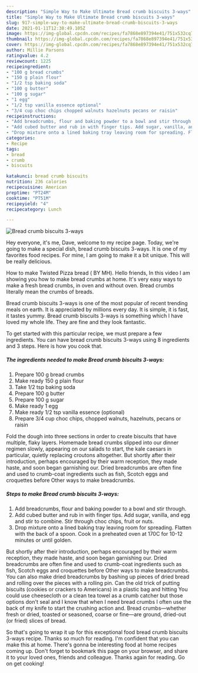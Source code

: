 ```yaml
---
description: "Simple Way to Make Ultimate Bread crumb biscuits 3-ways"
title: "Simple Way to Make Ultimate Bread crumb biscuits 3-ways"
slug: 917-simple-way-to-make-ultimate-bread-crumb-biscuits-3-ways
date: 2021-01-11T12:38:49.105Z
image: https://img-global.cpcdn.com/recipes/fa7868e897394e41/751x532cq70/bread-crumb-biscuits-3-ways-recipe-main-photo.jpg
thumbnail: https://img-global.cpcdn.com/recipes/fa7868e897394e41/751x532cq70/bread-crumb-biscuits-3-ways-recipe-main-photo.jpg
cover: https://img-global.cpcdn.com/recipes/fa7868e897394e41/751x532cq70/bread-crumb-biscuits-3-ways-recipe-main-photo.jpg
author: Millie Parsons
ratingvalue: 4.2
reviewcount: 1225
recipeingredient:
- "100 g bread crumbs"
- "150 g plain flour"
- "1/2 tsp baking soda"
- "100 g butter"
- "100 g sugar"
- "1 egg"
- "1/2 tsp vanilla essence optional"
- "3/4 cup choc chips chopped walnuts hazelnuts pecans or raisin"
recipeinstructions:
- "Add breadcrumbs, flour and baking powder to a bowl and stir through."
- "Add cubed butter and rub in with finger tips. Add sugar, vanilla, and egg and stir to combine. Stir through choc chips, fruit or nuts."
- "Drop mixture onto a lined baking tray leaving room for spreading. Flatten with the back of a spoon. Cook in a preheated oven at 170C for 10-12 minutes or until golden."
categories:
- Recipe
tags:
- bread
- crumb
- biscuits

katakunci: bread crumb biscuits 
nutrition: 236 calories
recipecuisine: American
preptime: "PT24M"
cooktime: "PT51M"
recipeyield: "4"
recipecategory: Lunch

---
```



![Bread crumb biscuits 3-ways](https://img-global.cpcdn.com/recipes/fa7868e897394e41/751x532cq70/bread-crumb-biscuits-3-ways-recipe-main-photo.jpg)

Hey everyone, it's me, Dave, welcome to my recipe page. Today, we're going to make a special dish, bread crumb biscuits 3-ways. It is one of my favorites food recipes. For mine, I am going to make it a bit unique. This will be really delicious.

How to make Twisted Pizza bread ( BY MH). Hello friends, In this video I am showing you how to make bread crumbs at home. It&#39;s very easy ways to make a fresh bread crumbs, in oven and without oven. Bread crumbs literally mean the crumbs of breads.

Bread crumb biscuits 3-ways is one of the most popular of recent trending meals on earth. It is appreciated by millions every day. It is simple, it is fast, it tastes yummy. Bread crumb biscuits 3-ways is something which I have loved my whole life. They are fine and they look fantastic.


To get started with this particular recipe, we must prepare a few ingredients. You can have bread crumb biscuits 3-ways using 8 ingredients and 3 steps. Here is how you cook that.

<!--inarticleads1-->

##### The ingredients needed to make Bread crumb biscuits 3-ways:

1. Prepare 100 g bread crumbs
1. Make ready 150 g plain flour
1. Take 1/2 tsp baking soda
1. Prepare 100 g butter
1. Prepare 100 g sugar
1. Make ready 1 egg
1. Make ready 1/2 tsp vanilla essence (optional)
1. Prepare 3/4 cup choc chips, chopped walnuts, hazelnuts, pecans or raisin


Fold the dough into three sections in order to create biscuits that have multiple, flaky layers. Homemade bread crumbs slipped into our dinner regimen slowly, appearing on our salads to start, the kale caesars in particular, quietly replacing croutons altogether. But shortly after their introduction, perhaps encouraged by their warm reception, they made haste, and soon began garnishing our. Dried breadcrumbs are often fine and used to crumb-coat ingredients such as fish, Scotch eggs and croquettes before Other ways to make breadcrumbs. 

<!--inarticleads2-->

##### Steps to make Bread crumb biscuits 3-ways:

1. Add breadcrumbs, flour and baking powder to a bowl and stir through.
1. Add cubed butter and rub in with finger tips. Add sugar, vanilla, and egg and stir to combine. Stir through choc chips, fruit or nuts.
1. Drop mixture onto a lined baking tray leaving room for spreading. Flatten with the back of a spoon. Cook in a preheated oven at 170C for 10-12 minutes or until golden.


But shortly after their introduction, perhaps encouraged by their warm reception, they made haste, and soon began garnishing our. Dried breadcrumbs are often fine and used to crumb-coat ingredients such as fish, Scotch eggs and croquettes before Other ways to make breadcrumbs. You can also make dried breadcrumbs by bashing up pieces of dried bread and rolling over the pieces with a rolling pin. Can the old trick of putting biscuits (cookies or crackers to Americans) in a plastic bag and hitting You could use cheesecloth or a clean tea towel as a crumb catcher but those options don&#39;t seal and I know that when I need bread crumbs I often use the back of my knife to start the crushing action and. Bread crumbs—whether fresh or dried, toasted or seasoned, coarse or fine—are ground, dried-out (or fried) slices of bread. 

So that's going to wrap it up for this exceptional food bread crumb biscuits 3-ways recipe. Thanks so much for reading. I'm confident that you can make this at home. There's gonna be interesting food at home recipes coming up. Don't forget to bookmark this page on your browser, and share it to your loved ones, friends and colleague. Thanks again for reading. Go on get cooking!
